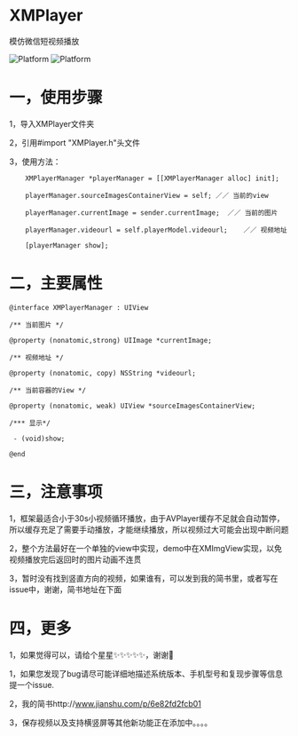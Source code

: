 # XMPlayer
模仿微信短视频播放

![Platform](https://wx4.sinaimg.cn/mw690/e067b31fgy1fl2nfwkfgwj208c0i2acj.jpg)
![Platform](https://wx4.sinaimg.cn/mw690/e067b31fgy1fl2nfwjhbqj208c0i2q4j.jpg)

# 一，使用步骤
1，导入XMPlayer文件夹

2，引用#import "XMPlayer.h"头文件

3，使用方法：
```
    XMPlayerManager *playerManager = [[XMPlayerManager alloc] init];
    
    playerManager.sourceImagesContainerView = self; ／／ 当前的view
    
    playerManager.currentImage = sender.currentImage;  ／／ 当前的图片
    
    playerManager.videourl = self.playerModel.videourl;    ／／ 视频地址
    
    [playerManager show];
```

# 二，主要属性
```
@interface XMPlayerManager : UIView

/** 当前图片 */

@property (nonatomic,strong) UIImage *currentImage;

/** 视频地址 */

@property (nonatomic, copy) NSString *videourl;

/** 当前容器的View */

@property (nonatomic, weak) UIView *sourceImagesContainerView;

/*** 显示*/

 - (void)show;

@end
```

# 三，注意事项

1，框架最适合小于30s小视频循环播放，由于AVPlayer缓存不足就会自动暂停，所以缓存充足了需要手动播放，才能继续播放，所以视频过大可能会出现中断问题

2，整个方法最好在一个单独的view中实现，demo中在XMImgView实现，以免视频播放完后返回时的图片动画不连贯

3，暂时没有找到竖直方向的视频，如果谁有，可以发到我的简书里，或者写在issue中，谢谢，简书地址在下面

# 四，更多

1，如果觉得可以，请给个星星✨✨✨✨✨，谢谢🙏

1，如果您发现了bug请尽可能详细地描述系统版本、手机型号和复现步骤等信息 提一个issue.

2，我的简书http://www.jianshu.com/p/6e82fd2fcb01
 
3，保存视频以及支持横竖屏等其他新功能正在添加中。。。。
 
 
